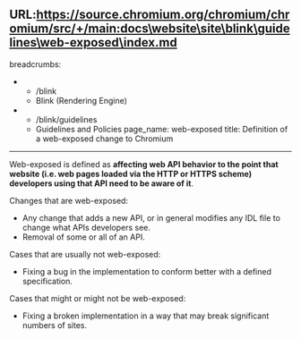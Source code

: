 URL:https://source.chromium.org/chromium/chromium/src/+/main:docs\website\site\blink\guidelines\web-exposed\index.md
---
breadcrumbs:
- - /blink
  - Blink (Rendering Engine)
- - /blink/guidelines
  - Guidelines and Policies
page_name: web-exposed
title: Definition of a web-exposed change to Chromium
---

Web-exposed is defined as **affecting web API behavior to the point that
website (i.e. web pages loaded via the HTTP or HTTPS scheme) developers using that API need to be aware of it**.

Changes that are web-exposed:

*   Any change that adds a new API, or in general modifies any IDL file
            to change what APIs developers see.
*   Removal of some or all of an API.

Cases that are usually not web-exposed:

*   Fixing a bug in the implementation to conform better with a defined
            specification.

Cases that might or might not be web-exposed:

*   Fixing a broken implementation in a way that may break significant
            numbers of sites.
